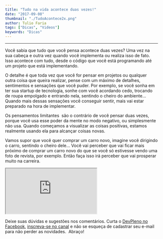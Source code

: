 ```yaml
---
title: "Tudo na vida acontece duas vezes!"
date: "2017-09-08"
thumbnail: "./TudoAcontece2x.png"
author: Tulio Faria
tags: ["Dicas", "Videos"]
keywords: "Dicas"
---
```

---

Você sabia que tudo que você pensa acontece duas vezes? Uma vez na sua cabeça e outra vez quando você implementa ou realiza isso de fato. Isso acontece com tudo, desde o código que você está programando até um projeto que está implementando. 

O detalhe é que toda vez que você for pensar em projetos ou qualquer outra coisa que queira realizar, pense com um máximo de detalhes, sentimentos e sensações que você puder. Por exemplo, se você sonha em ter sua startup de tecnologia, sonhe com você acordando cedo, trocando de roupa empolgado e entrando nela, sentindo o cheiro do ambiente... Quando mais dessas sensações você conseguir sentir, mais vai estar preparado na hora de implementar. 

Os pensamentos limitantes  são o contrário de você pensar duas vezes, porque você usa esse poder da mente no modo negativo, ou simplesmente não usa. Quando começamos a visualizar as coisas positivas, estamos realmente usando ela para alcançar coisas novas. 

Vamos supor que você quer comprar um carro novo, imagine você dirigindo o carro, sentindo o cheiro dele… Você vai perceber que vai ficar mais próximo de comprar um carro novo do que se você só estivesse vendo uma foto de revista, por exemplo. Então faça isso irá perceber que vai prosperar muito na carreira. 

<div class="embed-responsive embed-responsive-16by9">
  <iframe class="embed-responsive-item" src="https://www.youtube.com/embed/MUqyTezv0ts" allowfullscreen></iframe>
</div>

Deixe suas dúvidas e sugestões nos comentários. Curta o [DevPleno no Facebook](https://www.facebook.com/devpleno), [inscreva-se no canal](https://www.youtube.com/devplenocom) e não se esqueça de cadastrar seu e-mail para não perder as novidades.  Abraço!